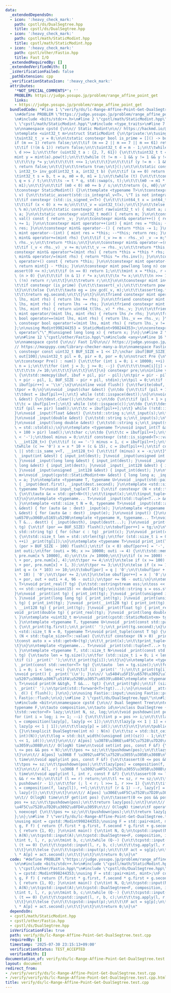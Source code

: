 ```yaml
---
data:
  _extendedDependsOn:
  - icon: ':heavy_check_mark:'
    path: cpstl/ds/DualSegtree.hpp
    title: cpstl/ds/DualSegtree.hpp
  - icon: ':heavy_check_mark:'
    path: cpstl/math/StaticModint.hpp
    title: cpstl/math/StaticModint.hpp
  - icon: ':heavy_check_mark:'
    path: cpstl/other/Fastio.hpp
    title: Fast I/O
  _extendedRequiredBy: []
  _extendedVerifiedWith: []
  _isVerificationFailed: false
  _pathExtension: cpp
  _verificationStatusIcon: ':heavy_check_mark:'
  attributes:
    '*NOT_SPECIAL_COMMENTS*': ''
    PROBLEM: https://judge.yosupo.jp/problem/range_affine_point_get
    links:
    - https://judge.yosupo.jp/problem/range_affine_point_get
  bundledCode: "#line 1 \"verify/ds/lc-Range-Affine-Point-Get-DualSegtree.test.cpp\"\
    \n#define PROBLEM \"https://judge.yosupo.jp/problem/range_affine_point_get\"\n\
    \n#include <bits/stdc++.h>\n#line 2 \"cpstl/math/StaticModint.hpp\"\n\n#line 5\
    \ \"cpstl/math/StaticModint.hpp\"\n#include <type_traits>\n#line 7 \"cpstl/math/StaticModint.hpp\"\
    \n\nnamespace cpstd {\n\n// Static Modint\n\n// https://hackmd.io/@tatyam-prime/rkVCOcwQn\n\
    \ntemplate <uint32_t m>\nstruct StaticModint {\n\tprivate:\n\tusing mint = StaticModint;\n\
    \tuint32_t _v = 0;\n\n\tstatic constexpr bool is_prime = []() -> bool {\n\t\t\
    if (m == 1) return false;\n\t\tif (m == 2 || m == 7 || m == 61) return true;\n\
    \t\tif (!(m & 1)) return false;\n\t\tuint32_t d = m - 1;\n\t\twhile (!(d & 1))\
    \ d >>= 1;\n\t\tfor (uint32_t a : {2, 7, 61}) {\n\t\t\tuint32_t t = d;\n\t\t\t\
    mint y = mint(a).pow(t);\n\t\t\twhile (t != m - 1 && y != 1 && y != m - 1) {\n\
    \t\t\t\ty *= y;\n\t\t\t\tt <<= 1;\n\t\t\t}\n\t\t\tif (y != m - 1 && !(t & 1))\
    \ return false;\n\t\t}\n\t\treturn true;\n\t}();\n\t\n\tstatic constexpr std::pair<int32_t,\
    \ int32_t> inv_gcd(int32_t a, int32_t b) {\n\t\tif (a == 0) return {b, 0};\n\t\
    \tint32_t s = b, t = a, m0 = 0, m1 = 1;\n\t\twhile (t) {\n\t\t\tconst int32_t\
    \ q = s / t;\n\t\t\ts -= t * q, std::swap(s, t);\n\t\t\tm0 -= m1 * q, std::swap(m0,\
    \ m1);\n\t\t}\n\t\tif (m0 < 0) m0 += b / s;\n\t\treturn {s, m0};\n\t}\n\n\tpublic:\n\
    \tconstexpr StaticModint() {}\n\ttemplate <typename T>\n\tconstexpr StaticModint(T\
    \ v) {\n\t\tstatic_assert(std::is_integral_v<T>, \"T is not integral type.\");\n\
    \t\tif constexpr (std::is_signed_v<T>) {\n\t\t\tint64_t x = int64_t(v % int64_t(m));\n\
    \t\t\tif (x < 0) x += m;\n\t\t\t_v = uint32_t(x);\n\t\t}\n\t\telse _v = uint32_t(v\
    \ % m);\n\t}\n\n\tstatic constexpr mint raw(uint32_t v) { mint a; a._v = v; return\
    \ a; }\n\n\tstatic constexpr uint32_t mod() { return m; }\n\n\tconstexpr uint32_t\
    \ val() const { return _v; }\n\n\tconstexpr mint& operator++() { return *this\
    \ += 1; }\n\n\tconstexpr mint operator++(int) { mint res = *this; ++*this; return\
    \ res; }\n\n\tconstexpr mint& operator--() { return *this -= 1; }\n\n\tconstexpr\
    \ mint operator--(int) { mint res = *this; --*this; return res; }\n\n\tconstexpr\
    \ mint& operator+=(mint rhs) {\n\t\tif (_v >= m - rhs._v) _v -= m;\n\t\t_v +=\
    \ rhs._v;\n\t\treturn *this;\n\t}\n\n\tconstexpr mint& operator-=(mint rhs) {\n\
    \t\tif (_v < rhs._v) _v += m;\n\t\t_v -= rhs._v;\n\t\treturn *this;\n\t}\n\n\t\
    constexpr mint& operator*=(mint rhs) { return *this = *this * rhs; }\n\n\tconstexpr\
    \ mint& operator/=(mint rhs) { return *this *= rhs.inv(); }\n\n\tconstexpr mint\
    \ operator+() const { return *this; }\n\n\tconstexpr mint operator-() const {\
    \ return mint{} - *this; }\n\n\tconstexpr mint pow(long long n) const {\n\t\t\
    assert(0 <= n);\n\t\tif (n == 0) return 1;\n\t\tmint x = *this, r = 1;\n\t\twhile\
    \ (n > 0) {\n\t\t\tif (n & 1) r *= x;\n\t\t\tx *= x;\n\t\t\tn >>= 1;\n\t\t\tif\
    \ (!n) return r;\n\t\t}\n\t\treturn r;\n\t}\n\n\tconstexpr mint inv() const {\n\
    \t\tif constexpr (is_prime) {\n\t\t\tassert(_v);\n\t\t\treturn pow(m - 2);\n\t\
    \t}\n\t\telse {\n\t\t\tauto eg = inv_gcd(_v, m);\n\t\t\tassert(eg.first == 1);\n\
    \t\t\treturn eg.second;\n\t\t}\n\t}\n\n\tfriend constexpr mint operator+(mint\
    \ lhs, mint rhs) { return lhs += rhs; }\n\n\tfriend constexpr mint operator-(mint\
    \ lhs, mint rhs) { return lhs -= rhs; }\n\n\tfriend constexpr mint operator*(mint\
    \ lhs, mint rhs) { return uint64_t(lhs._v) * rhs._v; }\n\t\n\tfriend constexpr\
    \ mint operator/(mint lhs, mint rhs) { return lhs /= rhs; }\n\n\tfriend constexpr\
    \ bool operator==(mint lhs, mint rhs) { return lhs._v == rhs._v; }\n\n\tfriend\
    \ constexpr bool operator!=(mint lhs, mint rhs) { return lhs._v != rhs._v; }\n\
    };\n\nusing Modint998244353 = StaticModint<998244353>;\n\nconstexpr Modint998244353\
    \ operator\"\"_M(unsigned long long x) { return x; }\n};\n#line 2 \"cpstl/other/Fastio.hpp\"\
    \n\n#line 12 \"cpstl/other/Fastio.hpp\"\n#include <any>\n#line 16 \"cpstl/other/Fastio.hpp\"\
    \n\nnamespace cpstd {\n\n// Fast I/O\n\n// https://judge.yosupo.jp/submission/21623\n\
    // https://maspypy.com/library-checker-many-a-b\n\nnamespace Fastio {\n\nstatic\
    \ constexpr const uint32_t BUF_SIZE = 1 << 17;\nchar ibuf[BUF_SIZE], obuf[BUF_SIZE],\
    \ out[100];\nuint32_t pil = 0, pir = 0, por = 0;\n\nstruct Pre {\n\tchar num[10000][4];\n\
    \n\tconstexpr Pre() : num() {\n\t\tfor (int i = 0; i < 10000; ++i) {\n\t\t\tint\
    \ n = i;\n\t\t\tfor (int j = 3; j >= 0; --j) {\n\t\t\t\tnum[i][j] = n % 10 | '0';\n\
    \t\t\t\tn /= 10;\n\t\t\t}\n\t\t}\n\t}\n} constexpr pre;\n\ninline void load()\
    \ {\n\tstd::memcpy(ibuf, ibuf + pil, pir - pil);\n\tpir = pir - pil + std::fread(ibuf\
    \ + pir - pil, 1, BUF_SIZE - pir + pil, stdin);\n\tpil = 0;\n\tif (pir < BUF_SIZE)\
    \ ibuf[pir++] = '\\n';\n}\n\ninline void flush() {\n\tfwrite(obuf, 1, por, stdout);\n\
    \tpor = 0;\n}\n\nvoid _input(char &dest) {\n\tdo {\n\t\tif (pil + 1 > pir) load();\n\
    \t\tdest = ibuf[pil++];\n\t} while (std::isspace(dest));\n}\n\nvoid _input(std::string\
    \ &dest) {\n\tdest.clear();\n\tchar c;\n\tdo {\n\t\tif (pil + 1 > pir) load();\n\
    \t\tc = ibuf[pil++];\n\t} while (std::isspace(c));\n\tdo {\n\t\tdest += c;\n\t\
    \tif (pil == pir) load();\n\t\tc = ibuf[pil++];\n\t} while (!std::isspace(c));\n\
    }\n\nvoid _input(float &dest) {\n\tstd::string s;\n\t_input(s);\n\tdest = std::stof(s);\n\
    }\n\nvoid _input(double &dest) {\n\tstd::string s;\n\t_input(s);\n\tdest = std::stod(s);\n\
    }\n\nvoid _input(long double &dest) {\n\tstd::string s;\n\t_input(s);\n\tdest\
    \ = std::stold(s);\n}\n\ntemplate <typename T>\nvoid input_int(T &x) {\n\tif (pil\
    \ + 100 > pir) load();\n\tchar c;\n\tdo {\n\t\tc = ibuf[pil++];\n\t} while (c\
    \ < '-');\n\tbool minus = 0;\n\tif constexpr (std::is_signed<T>::value || std::is_same_v<T,\
    \ __int128_t>) {\n\t\tif (c == '-') minus = 1, c = ibuf[pil++];\n\t}\n\tx = 0;\n\
    \twhile (c >= '0') x = x * 10 + (c & 15), c = ibuf[pil++];\n\tif constexpr (std::is_signed<T>::value\
    \ || std::is_same_v<T, __int128_t>) {\n\t\tif (minus) x = -x;\n\t}\n}\n\nvoid\
    \ _input(int &dest) { input_int(dest); }\nvoid _input(unsigned int &dest) { input_int(dest);\
    \ }\nvoid _input(long long &dest) { input_int(dest); }\nvoid _input(unsigned long\
    \ long &dest) { input_int(dest); }\nvoid _input(__int128 &dest) { input_int(dest);\
    \ }\nvoid _input(unsigned __int128 &dest) { input_int(dest); }\n\ntemplate <uint32_t\
    \ m>\nvoid _input(cpstd::StaticModint<m> &dest) { long long a; _input(a); dest\
    \ = a; }\n\ntemplate <typename T, typename U>\nvoid _input(std::pair<T, U> &dest)\
    \ { _input(dest.first), _input(dest.second); }\n\ntemplate <std::size_t N = 0,\
    \ typename T>\nvoid input_tuple(T &t) {\n\tif constexpr (N < std::tuple_size<T>::value)\
    \ {\n\t\tauto &x = std::get<N>(t);\n\t\tinput(x);\n\t\tinput_tuple<N + 1>(t);\n\
    \t}\n}\n\ntemplate <typename... T>\nvoid _input(std::tuple<T...> &dest) { input_tuple(dest);\
    \ }\n\ntemplate <std::size_t N = 0, typename T>\nvoid _input(std::array<T, N>\
    \ &dest) { for (auto &e : dest) _input(e); }\n\ntemplate <typename T>\nvoid _input(std::vector<T>\
    \ &dest) { for (auto &e : dest) _input(e); }\n\nvoid input() {}\n\n// \u5404\u5F15\
    \u6570\u306B\u5165\u529B\ntemplate <typename H, typename... T>\nvoid input(H &desth,\
    \ T &... destt) { _input(desth), input(destt...); }\n\nvoid _print(const char\
    \ tg) {\n\tif (por == BUF_SIZE) flush();\n\tobuf[por++] = tg;\n}\n\nvoid _print(const\
    \ std::string tg) { for (char c : tg) _print(c); }\n\nvoid _print(const char *tg)\
    \ {\n\tstd::size_t len = std::strlen(tg);\n\tfor (std::size_t i = 0; i < len;\
    \ ++i) _print(tg[i]);\n}\n\ntemplate <typename T>\nvoid print_int(T x) {\n\tif\
    \ (por > BUF_SIZE - 100) flush();\n\tif (x < 0) obuf[por++] = '-', x = -x;\n\t\
    int outi;\n\tfor (outi = 96; x >= 10000; outi -= 4) {\n\t\tstd::memcpy(out + outi,\
    \ pre.num[x % 10000], 4);\n\t\tx /= 10000;\n\t}\n\tif (x >= 1000) {\n\t\tstd::memcpy(obuf\
    \ + por, pre.num[x], 4);\n\t\tpor += 4;\n\t}\n\telse if (x >= 100) {\n\t\tstd::memcpy(obuf\
    \ + por, pre.num[x] + 1, 3);\n\t\tpor += 3;\n\t}\n\telse if (x >= 10) {\n\t\t\
    int q = (x * 103) >> 10;\n\t\tobuf[por] = q | '0';\n\t\tobuf[por + 1] = (x - q\
    \ * 10) | '0';\n\t\tpor += 2;\n\t}\n\telse obuf[por++] = x | '0';\n\tstd::memcpy(obuf\
    \ + por, out + outi + 4, 96 - outi);\n\tpor += 96 - outi;\n}\n\ntemplate <typename\
    \ T>\nvoid print_real(T tg) {\n\tstd::ostringstream oss;\n\toss << std::fixed\
    \ << std::setprecision(15) << double(tg);\n\tstd::string s = oss.str();\n\t_print(s);\n\
    }\n\nvoid _print(int tg) { print_int(tg); }\nvoid _print(unsigned int tg) { print_int(tg);\
    \ }\nvoid _print(long long tg) { print_int(tg); }\nvoid _print(unsigned long long\
    \ tg) { print_int(tg); }\nvoid _print(__int128 tg) { print_int(tg); }\nvoid _print(unsigned\
    \ __int128 tg) { print_int(tg); }\nvoid _print(float tg) { print_real(tg); }\n\
    void _print(double tg) { print_real(tg); }\nvoid _print(long double tg) { print_real(tg);\
    \ }\n\ntemplate <uint32_t m>\nvoid _print(cpstd::StaticModint<m> tg) { print_int(tg.val());\
    \ }\n\ntemplate <typename T, typename U>\nvoid _print(const std::pair<T, U> tg)\
    \ {\n\t_print(tg.first);\n\t_print(' ');\n\t_print(tg.second);\n}\n\ntemplate\
    \ <std::size_t N = 0, typename T>\nvoid print_tuple(const T tg) {\n\tif constexpr\
    \ (N < std::tuple_size<T>::value) {\n\t\tif constexpr (N > 0) _print(' ');\n\t\
    \tconst auto x = std::get<N>(tg);\n\t\t_print(x);\n\t\tprint_tuple<N + 1>(tg);\n\
    \t}\n}\n\ntemplate <typename... T>\nvoid _print(std::tuple<T...> tg) { print_tuple(tg);\
    \ }\n\ntemplate <typename T, std::size_t N>\nvoid _print(const std::array<T, N>\
    \ tg) {\n\tauto len = tg.size();\n\tfor (std::size_t i = 0; i < len; ++i) {\n\t\
    \tif (i) _print(' ');\n\t\t_print(tg[i]);\n\t}\n}\n\ntemplate <typename T>\nvoid\
    \ _print(const std::vector<T> tg) {\n\tauto  len = tg.size();\n\tfor (std::size_t\
    \ i = 0; i < len; ++i) {\n\t\tif (i) _print(' ');\n\t\t_print(tg[i]);\n\t}\n}\n\
    \nvoid print() { _print('\\n'); }\n\n// \u5404\u5F15\u6570\u3092\u7A7A\u767D\u533A\
    \u5207\u308A\u3067\u51FA\u529B\u3057\u6539\u884C\ntemplate <typename H, typename...\
    \ T>\nvoid print(H &&tgh, T &&... tgt) {\n\t_print(tgh);\n\tif (sizeof...(tgt))\
    \ _print(' ');\n\tprint(std::forward<T>(tgt)...);\n}\n\nvoid __attribute__((destructor))\
    \ _d() { flush(); }\n\n};\n\nusing Fastio::input;\nusing Fastio::print;\nusing\
    \ Fastio::flush;\n\n};\n#line 2 \"cpstl/ds/DualSegtree.hpp\"\n\n#line 4 \"cpstl/ds/DualSegtree.hpp\"\
    \n#include <bit>\n\nnamespace cpstd {\n\n// Dual Segment Tree\n\ntemplate <\n\t\
    typename F,\n\tauto composition,\n\tauto id\n>\nclass DualSegtree {\n\tprivate:\n\
    \tstd::vector<F> lazy;\n\tint N, sz, log;\n\n\tvoid pushdown(int pos) {\n\t\t\
    for (int i = log; i >= 1; --i) {\n\t\t\tint p = pos >> i;\n\t\t\tlazy[p << 1]\
    \ = composition(lazy[p], lazy[p << 1]);\n\t\t\tlazy[p << 1 | 1] = composition(lazy[p],\
    \ lazy[p << 1 | 1]);\n\t\t\tlazy[p] = id();\n\t\t}\n\t}\n\n\tpublic:\n\tDualSegtree()\
    \ {}\n\texplicit DualSegtree(int n) : N(n) {\n\t\tsz = std::bit_ceil((unsigned\
    \ int)(N));\n\t\tlog = std::bit_width((unsigned int)(sz)) - 1;\n\t\tlazy.assign(sz\
    \ << 1, id());\n\t}\n\n\t// A[pos] \u3078\u306E\u4F5C\u7528\u7D20\u3092 f \u306B\
    \u3059\u308B\n\t// O(logN) time\n\tvoid set(int pos, const F &f) {\n\t\tassert(0\
    \ <= pos && pos < N);\n\t\tpos += sz;\n\t\tpushdown(pos);\n\t\tlazy[pos] = f;\n\
    \t}\n\n\t// A[pos] \u306B f \u3092\u4F5C\u7528\u3055\u305B\u308B\n\t// O(logN)\
    \ time\n\tvoid apply(int pos, const F &f) {\n\t\tassert(0 <= pos && pos < N);\n\
    \t\tpos += sz;\n\t\tpushdown(pos);\n\t\tlazy[pos] = composition(f, lazy[pos]);\n\
    \t}\n\n\t// A[l, r) \u306B f \u3092\u4F5C\u7528\u3055\u305B\u308B\n\t// O(logN)\
    \ time\n\tvoid apply(int l, int r, const F &f) {\n\t\tassert(0 <= l && l <= r\
    \ && r <= N);\n\t\tif (l == r) return;\n\t\tl += sz, r += sz;\n\t\tpushdown(l),\
    \ pushdown(r - 1);\n\t\tfor (; l < r; l >>= 1, r >>= 1) {\n\t\t\tif (l & 1) lazy[l]\
    \ = composition(f, lazy[l]), ++l;\n\t\t\tif (r & 1) --r, lazy[r] = composition(f,\
    \ lazy[r]);\n\t\t}\n\t}\n\n\t// A[pos] \u306E\u4F5C\u7528\u7D20\u3092\u8FD4\u3059\
    \n\t// O(logN) time\n\tF get(int pos) {\n\t\tassert(0 <= pos && pos < N);\n\t\t\
    pos += sz;\n\t\tpushdown(pos);\n\t\treturn lazy[pos];\n\t}\n\n\t// A[pos] \u306E\
    \u4F5C\u7528\u7D20\u3092\u8FD4\u3059\n\t// O(logN) time\n\tF operator[](int pos)\
    \ noexcept {\n\t\tpos += sz;\n\t\tpushdown(pos);\n\t\treturn lazy[pos];\n\t}\n\
    };\n};\n#line 7 \"verify/ds/lc-Range-Affine-Point-Get-DualSegtree.test.cpp\"\n\
    \nusing mint = cpstd::Modint998244353;\nusing F = std::pair<mint, mint>;\nF composition(F\
    \ g, F f) { return {f.first * g.first, f.second * g.first + g.second}; }\nF id()\
    \ { return {1, 0}; }\n\nint main() {\n\tint N, Q;\n\tcpstd::input(N, Q);\n\tstd::vector<mint>\
    \ A(N);\n\tcpstd::input(A);\n\tcpstd::DualSegtree<F, composition, id> sg(N);\n\
    \tint t, l, r, p;\n\tmint b, c;\n\twhile (Q--) {\n\t\tcpstd::input(t);\n\t\tif\
    \ (t == 0) {\n\t\t\tcpstd::input(l, r, b, c);\n\t\t\tsg.apply(l, r, {b, c});\n\
    \t\t}\n\t\telse {\n\t\t\tcpstd::input(p);\n\t\t\tF act = sg[p];\n\t\t\tcpstd::print(act.first\
    \ * A[p] + act.second);\n\t\t}\n\t}\n\treturn 0;\n}\n"
  code: "#define PROBLEM \"https://judge.yosupo.jp/problem/range_affine_point_get\"\
    \n\n#include <bits/stdc++.h>\n#include \"cpstl/math/StaticModint.hpp\"\n#include\
    \ \"cpstl/other/Fastio.hpp\"\n#include \"cpstl/ds/DualSegtree.hpp\"\n\nusing mint\
    \ = cpstd::Modint998244353;\nusing F = std::pair<mint, mint>;\nF composition(F\
    \ g, F f) { return {f.first * g.first, f.second * g.first + g.second}; }\nF id()\
    \ { return {1, 0}; }\n\nint main() {\n\tint N, Q;\n\tcpstd::input(N, Q);\n\tstd::vector<mint>\
    \ A(N);\n\tcpstd::input(A);\n\tcpstd::DualSegtree<F, composition, id> sg(N);\n\
    \tint t, l, r, p;\n\tmint b, c;\n\twhile (Q--) {\n\t\tcpstd::input(t);\n\t\tif\
    \ (t == 0) {\n\t\t\tcpstd::input(l, r, b, c);\n\t\t\tsg.apply(l, r, {b, c});\n\
    \t\t}\n\t\telse {\n\t\t\tcpstd::input(p);\n\t\t\tF act = sg[p];\n\t\t\tcpstd::print(act.first\
    \ * A[p] + act.second);\n\t\t}\n\t}\n\treturn 0;\n}\n"
  dependsOn:
  - cpstl/math/StaticModint.hpp
  - cpstl/other/Fastio.hpp
  - cpstl/ds/DualSegtree.hpp
  isVerificationFile: true
  path: verify/ds/lc-Range-Affine-Point-Get-DualSegtree.test.cpp
  requiredBy: []
  timestamp: '2025-07-30 23:15:13+09:00'
  verificationStatus: TEST_ACCEPTED
  verifiedWith: []
documentation_of: verify/ds/lc-Range-Affine-Point-Get-DualSegtree.test.cpp
layout: document
redirect_from:
- /verify/verify/ds/lc-Range-Affine-Point-Get-DualSegtree.test.cpp
- /verify/verify/ds/lc-Range-Affine-Point-Get-DualSegtree.test.cpp.html
title: verify/ds/lc-Range-Affine-Point-Get-DualSegtree.test.cpp
---
```

